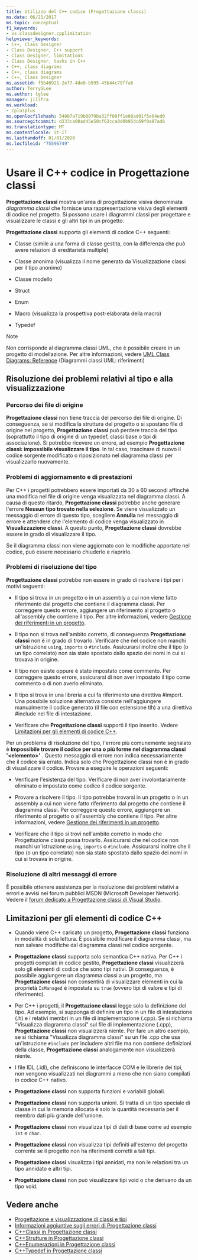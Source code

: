 ```yaml
---
title: Utilizzo del C++ codice (Progettazione classi)
ms.date: 06/21/2017
ms.topic: conceptual
f1_keywords:
- vs.classdesigner.cpplimitation
helpviewer_keywords:
- C++, Class Designer
- Class Designer, C++ support
- Class Designer, limitations
- Class Designer, tasks in C++
- C++, class diagrams
- C++, class diagrams
- C++, Class Designer
ms.assetid: f5b40921-2ef7-4de0-b595-45b44c79ffa6
author: TerryGLee
ms.author: tglee
manager: jillfra
ms.workload:
- cplusplus
ms.openlocfilehash: 54087a719b0079ba32ff08ff1e08ad01f5e64ed0
ms.sourcegitcommit: d233ca00ad45e50cf62cca0d0b95dc69f0a87ad6
ms.translationtype: MT
ms.contentlocale: it-IT
ms.lasthandoff: 01/01/2020
ms.locfileid: "75596749"
---
```

# <a name="work-with-c-code-in-class-designer"></a>Usare il C++ codice in Progettazione classi

**Progettazione classi** mostra un'area di progettazione visiva denominata *diagramma classi* che fornisce una rappresentazione visiva degli elementi di codice nel progetto. Si possono usare i diagrammi classi per progettare e visualizzare le classi e gli altri tipi in un progetto.

**Progettazione classi** supporta gli elementi di codice C++ seguenti:

- Classe (simile a una forma di classe gestita, con la differenza che può avere relazioni di ereditarietà multiple)

- Classe anonima (visualizza il nome generato da Visualizzazione classi per il tipo anonimo)

- Classe modello

- Struct

- Enum

- Macro (visualizza la prospettiva post-elaborata della macro)

- Typedef

> [!NOTE]
> Non corrisponde al diagramma classi UML, che è possibile creare in un progetto di modellazione. Per altre informazioni, vedere [UML Class Diagrams: Reference](../../modeling/what-s-new-for-design-in-visual-studio.md) (Diagrammi classi UML: riferimenti)

## <a name="troubleshoot-type-resolution-and-display-issues"></a>Risoluzione dei problemi relativi al tipo e alla visualizzazione

### <a name="location-of-source-files"></a>Percorso dei file di origine

**Progettazione classi** non tiene traccia del percorso dei file di origine. Di conseguenza, se si modifica la struttura del progetto o si spostano file di origine nel progetto, **Progettazione classi** può perdere traccia del tipo (soprattutto il tipo di origine di un typedef, classi base o tipi di associazione). Si potrebbe ricevere un errore, ad esempio **Progettazione classi: impossibile visualizzare il tipo**. In tal caso, trascinare di nuovo il codice sorgente modificato o riposizionato nel diagramma classi per visualizzarlo nuovamente.

### <a name="update-and-performance-issues"></a>Problemi di aggiornamento e di prestazioni

Per C++ i progetti potrebbero essere importati da 30 a 60 secondi affinché una modifica nel file di origine venga visualizzata nel diagramma classi. A causa di questo ritardo, **Progettazione classi** potrebbe anche generare l'errore **Nessun tipo trovato nella selezione**. Se viene visualizzato un messaggio di errore di questo tipo, scegliere **Annulla** nel messaggio di errore e attendere che l'elemento di codice venga visualizzato in **Visualizzazione classi**. A questo punto, **Progettazione classi** dovrebbe essere in grado di visualizzare il tipo.

Se il diagramma classi non viene aggiornato con le modifiche apportate nel codice, può essere necessario chiuderlo e riaprirlo.

### <a name="type-resolution-issues"></a>Problemi di risoluzione del tipo

**Progettazione classi** potrebbe non essere in grado di risolvere i tipi per i motivi seguenti:

- Il tipo si trova in un progetto o in un assembly a cui non viene fatto riferimento dal progetto che contiene il diagramma classi. Per correggere questo errore, aggiungere un riferimento al progetto o all'assembly che contiene il tipo. Per altre informazioni, vedere [Gestione dei riferimenti in un progetto](../managing-references-in-a-project.md).

- Il tipo non si trova nell'ambito corretto, di conseguenza **Progettazione classi** non è in grado di trovarlo. Verificare che nel codice non manchi un'istruzione `using`, `imports` o `#include`. Assicurarsi inoltre che il tipo (o un tipo correlato) non sia stato spostato dallo spazio dei nomi in cui si trovava in origine.

- Il tipo non esiste oppure è stato impostato come commento. Per correggere questo errore, assicurarsi di non aver impostato il tipo come commento o di non averlo eliminato.

- Il tipo si trova in una libreria a cui fa riferimento una direttiva #import. Una possibile soluzione alternativa consiste nell'aggiungere manualmente il codice generato (il file con estensione tlh) a una direttiva #include nel file di intestazione.

- Verificare che **Progettazione classi** supporti il tipo inserito. Vedere [Limitazioni per gli elementi di codice C++](#limitations-for-c-code-elements).

Per un problema di risoluzione del tipo, l'errore più comunemente segnalato è **Impossibile trovare il codice per una o più forme nel diagramma classi '\<elemento>'** . Questo messaggio di errore non indica necessariamente che il codice sia errato. Indica solo che Progettazione classi non è in grado di visualizzare il codice. Provare a eseguire le operazioni seguenti:

- Verificare l'esistenza del tipo. Verificare di non aver involontariamente eliminato o impostato come codice il codice sorgente.

- Provare a risolvere il tipo. Il tipo potrebbe trovarsi in un progetto o in un assembly a cui non viene fatto riferimento dal progetto che contiene il diagramma classi. Per correggere questo errore, aggiungere un riferimento al progetto o all'assembly che contiene il tipo. Per altre informazioni, vedere [Gestione dei riferimenti in un progetto](../managing-references-in-a-project.md).

- Verificare che il tipo si trovi nell'ambito corretto in modo che Progettazione classi possa trovarlo. Assicurarsi che nel codice non manchi un'istruzione `using`, `imports` o `#include`. Assicurarsi inoltre che il tipo (o un tipo correlato) non sia stato spostato dallo spazio dei nomi in cui si trovava in origine.

### <a name="troubleshoot-other-error-messages"></a>Risoluzione di altri messaggi di errore

È possibile ottenere assistenza per la risoluzione dei problemi relativi a errori e avvisi nei forum pubblici MSDN (Microsoft Developer Network). Vedere il [forum dedicato a Progettazione classi di Visual Studio](https://social.msdn.microsoft.com/Forums/en-US/home?forum=vsclassdesigner).

## <a name="limitations-for-c-code-elements"></a>Limitazioni per gli elementi di codice C++

- Quando viene C++ caricato un progetto, **Progettazione classi** funziona in modalità di sola lettura. È possibile modificare il diagramma classi, ma non salvare modifiche dal diagramma classi nel codice sorgente.

- **Progettazione classi** supporta solo semantica C++ nativa. Per C++ i progetti compilati in codice gestito, **Progettazione classi** visualizzerà solo gli elementi di codice che sono tipi nativi. Di conseguenza, è possibile aggiungere un diagramma classi a un progetto, ma **Progettazione classi** non consentirà di visualizzare elementi in cui la proprietà `IsManaged` è impostata su `true` (ovvero tipi di valore e tipi di riferimento).

- Per C++ i progetti, il **Progettazione classi** legge solo la definizione del tipo. Ad esempio, si supponga di definire un tipo in un file di intestazione (.h) e i relativi membri in un file di implementazione (.cpp). Se si richiama "Visualizza diagramma classi" sul file di implementazione (.cpp), **Progettazione classi** non visualizzerà niente. Per fare un altro esempio, se si richiama "Visualizza diagramma classi" su un file .cpp che usa un'istruzione `#include` per includere altri file ma non contiene definizioni della classe, **Progettazione classi** analogamente non visualizzerà niente.

- I file IDL (.idl), che definiscono le interfacce COM e le librerie dei tipi, non vengono visualizzati nei diagrammi a meno che non siano compilati in codice C++ nativo.

- **Progettazione classi** non supporta funzioni e variabili globali.

- **Progettazione classi** non supporta unioni. Si tratta di un tipo speciale di classe in cui la memoria allocata è solo la quantità necessaria per il membro dati più grande dell'unione.

- **Progettazione classi** non visualizza tipi di dati di base come ad esempio `int` e `char`.

- **Progettazione classi** non visualizza tipi definiti all'esterno del progetto corrente se il progetto non ha riferimenti corretti a tali tipi.

- **Progettazione classi** visualizza i tipi annidati, ma non le relazioni tra un tipo annidato e altri tipi.

- **Progettazione classi** non può visualizzare tipi void o che derivano da un tipo void.

## <a name="see-also"></a>Vedere anche

- [Progettazione e visualizzazione di classi e tipi](designing-and-viewing-classes-and-types.md)
- [Informazioni aggiuntive sugli errori di Progettazione classi](additional-information-about-errors.md)
- [C++Classi in Progettazione classi](visual-cpp-classes.md)
- [C++Strutture in Progettazione classi](visual-cpp-structures.md)
- [C++Enumerazioni in Progettazione classi](visual-cpp-enumerations.md)
- [C++Typedef in Progettazione classi](visual-cpp-typedefs.md)
